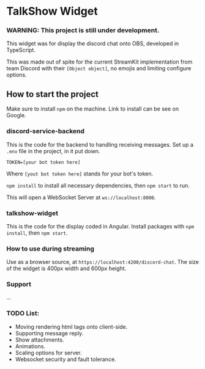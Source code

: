 # TalkShow Widget

### **WARNING: This project is still under development.**

This widget was for display the discord chat onto OBS, developed in TypeScript.

This was made out of spite for the current StreamKit implementation from 
team Discord with their `[Object object]`, no emojis and limiting configure options.

## How to start the project

Make sure to install `npm` on the machine. Link to install can be see
on Google.

### discord-service-backend

This is the code for the backend to handling receiving messages.
Set up a `.env` file in the project, in it put down.
```text
TOKEN=[your bot token here]
```
Where `[yout bot token here]` stands for your bot's token.

`npm install` to install all necessary dependencies, then `npm start` 
to run.

This will open a WebSocket Server at `ws://localhost:8000`.

### talkshow-widget

This is the code for the display coded in Angular. Install packages with `npm install`, then `npm start`.

### How to use during streaming

Use as a browser source, at `https://localhost:4200/discord-chat`. The size of the widget is 400px width and 600px 
height.

### Support

...

### TODO List:
- Moving rendering html tags onto client-side.
- Supporting message reply.
- Show attachments.
- Animations.
- Scaling options for server.
- Websocket security and fault tolerance.